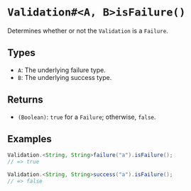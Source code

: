 # `Validation#<A, B>isFailure()`

Determines whether or not the `Validation` is a `Failure`.

## Types

* `A`: The underlying failure type.
* `B`: The underlying success type.

## Returns

* `(Boolean)`: `true` for a `Failure`; otherwise, `false`.

## Examples

```java
Validation.<String, String>failure("a").isFailure();
// => true

Validation.<String, String>success("a").isFailure();
// => false
```
